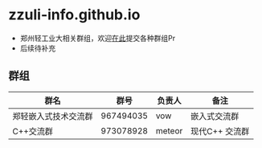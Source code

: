 # zzuli-info.github.io


- 郑州轻工业大相关群组，欢迎[在此](https://github.com/zzuli-info/zzuli-info.github.io)提交各种群组Pr
- 后续待补充

## 群组

|群名                |群号  |   负责人  | 备注          |
| ------------------| ------|  ------| --------------  |
| 郑轻嵌入式技术交流群 | 967494035 | vow | 嵌入式交流群      |
| C++交流群          | 973078928 | meteor | 现代C++ 交流群 | 